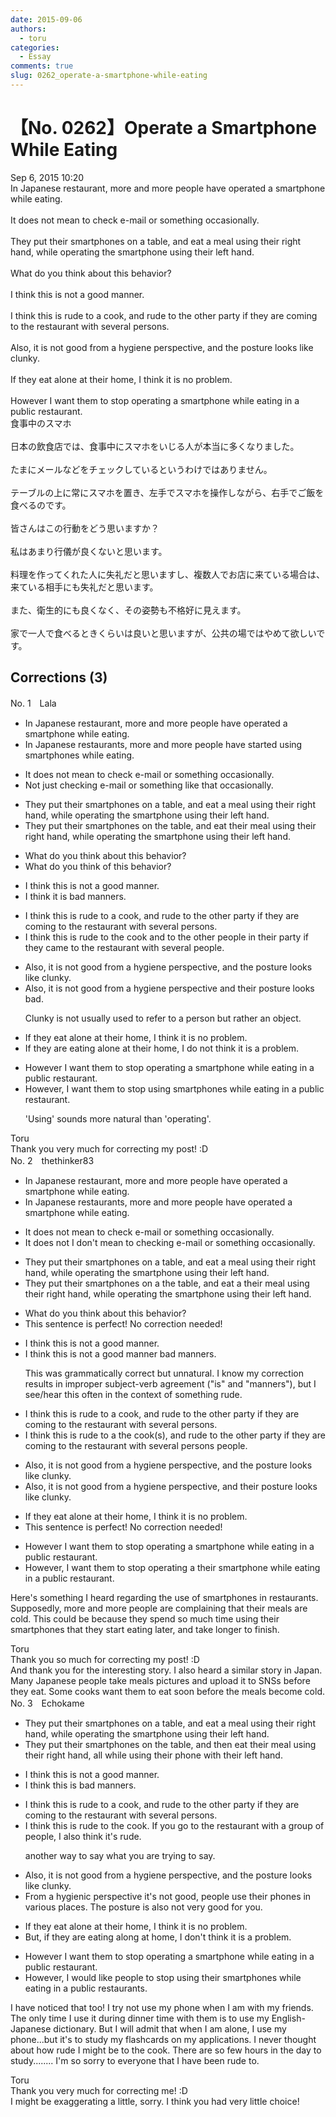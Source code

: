 ```yaml
---
date: 2015-09-06
authors:
  - toru
categories:
  - Essay
comments: true
slug: 0262_operate-a-smartphone-while-eating
---
```


# 【No. 0262】Operate a Smartphone While Eating
<div class="date">Sep 6, 2015 10:20</div>
<div id="post"><div id="body_show_ori">
In Japanese restaurant, more and more people have operated a smartphone while eating.<br/><br/>It does not mean to check e-mail or something occasionally.<br/><br/>They put their smartphones on a table, and eat a meal using their right hand, while operating the smartphone using their left hand.<br/><br/>What do you think about this behavior?<br/><br/>I think this is not a good manner.<br/><br/>I think this is rude to a cook, and rude to the other party if they are coming to the restaurant with several persons.<br/><br/>Also, it is not good from a hygiene perspective, and the posture looks like clunky.<br/><br/>If they eat alone at their home, I think it is no problem.<br/><br/>However I want them to stop operating a smartphone while eating in a public restaurant.
</div></div>

<!-- more -->

<div id="post_ja"><div id="body_show_mo">
食事中のスマホ<br/><br/>日本の飲食店では、食事中にスマホをいじる人が本当に多くなりました。<br/><br/>たまにメールなどをチェックしているというわけではありません。<br/><br/>テーブルの上に常にスマホを置き、左手でスマホを操作しながら、右手でご飯を食べるのです。<br/><br/>皆さんはこの行動をどう思いますか？<br/><br/>私はあまり行儀が良くないと思います。<br/><br/>料理を作ってくれた人に失礼だと思いますし、複数人でお店に来ている場合は、来ている相手にも失礼だと思います。<br/><br/>また、衛生的にも良くなく、その姿勢も不格好に見えます。<br/><br/>家で一人で食べるときくらいは良いと思いますが、公共の場ではやめて欲しいです。
</div></div>

## Corrections (3)
<div id="block"><div class="first_name"> No. 1　<span class="just_name">Lala</span></div><div id="block2">
<ul class="correction_field">
<li class="incorrect">In Japanese restaurant, more and more people have operated a smartphone while eating.</li>
<li class="corrected correct">
In Japanese restaurants, more and more people have started using smartphones while eating.
</li>
</ul>
<ul class="correction_field">
<li class="incorrect">It does not mean to check e-mail or something occasionally.</li>
<li class="corrected correct">
Not just checking e-mail or something like that occasionally.
</li>
</ul>
<ul class="correction_field">
<li class="incorrect">They put their smartphones on a table, and eat a meal using their right hand, while operating the smartphone using their left hand.</li>
<li class="corrected correct">
They put their smartphones on the table, and eat their meal using their right hand, while operating the smartphone using their left hand.
</li>
</ul>
<ul class="correction_field">
<li class="incorrect">What do you think about this behavior?</li>
<li class="corrected correct">
What do you think of this behavior?
</li>
</ul>
<ul class="correction_field">
<li class="incorrect">I think this is not a good manner.</li>
<li class="corrected correct">
I think it is bad manners.
</li>
</ul>
<ul class="correction_field">
<li class="incorrect">I think this is rude to a cook, and rude to the other party if they are coming to the restaurant with several persons.</li>
<li class="corrected correct">
I think this is rude to the cook and to the other people in their party if they came to the restaurant with several people.
</li>
</ul>
<ul class="correction_field">
<li class="incorrect">Also, it is not good from a hygiene perspective, and the posture looks like clunky.</li>
<li class="corrected correct">
Also, it is not good from a hygiene perspective and their posture looks bad.
<p class="correction_comment">Clunky is not usually used to refer to a person but rather an object.</p>
</li>
</ul>
<ul class="correction_field">
<li class="incorrect">If they eat alone at their home, I think it is no problem.</li>
<li class="corrected correct">
If they are eating alone at their home, I do not think it is a problem.
</li>
</ul>
<ul class="correction_field">
<li class="incorrect">However I want them to stop operating a smartphone while eating in a public restaurant.</li>
<li class="corrected correct">
However, I want them to stop using smartphones while eating in a public restaurant.
<p class="correction_comment">'Using' sounds more natural than 'operating'.</p>
</li>
</ul>
</div><div class="name"><span class="just_name">Toru</span><br>
Thank you very much for correcting my post! :D
</div>
</div>
<div id="block"><div class="first_name"> No. 2　<span class="just_name">thethinker83</span></div><div id="block2">
<ul class="correction_field">
<li class="incorrect">In Japanese restaurant, more and more people have operated a smartphone while eating.</li>
<li class="corrected correct">
In Japanese restaurant<span class="f_blue">s</span>, more and more people have operated a smartphone while eating.
</li>
</ul>
<ul class="correction_field">
<li class="incorrect">It does not mean to check e-mail or something occasionally.</li>
<li class="corrected correct">
<span class="sline"><span class="f_red">It does not</span></span> <span class="f_blue">I don't </span>mean <span class="sline"><span class="f_red">to</span></span> check<span class="f_blue">ing</span> e-mail or something occasionally.
</li>
</ul>
<ul class="correction_field">
<li class="incorrect">They put their smartphones on a table, and eat a meal using their right hand, while operating the smartphone using their left hand.</li>
<li class="corrected correct">
They put their smartphones on <span class="sline"><span class="f_red">a</span></span> <span class="f_blue">the</span> table, and eat <span class="sline"><span class="f_red">a</span></span> <span class="f_blue">their</span> meal using their right hand, while operating the smartphone using their left hand.
</li>
</ul>
<ul class="correction_field">
<li class="incorrect">What do you think about this behavior?</li>
<li class="corrected perfect">This sentence is perfect! No correction needed!</li>
</ul>
<ul class="correction_field">
<li class="incorrect">I think this is not a good manner.</li>
<li class="corrected correct">
I think this is <span class="sline"><span class="f_red">not a good manner</span></span> <span class="f_blue">bad manners</span>.
<p class="correction_comment">This was grammatically correct but unnatural.  I know my correction results in improper subject-verb agreement ("is" and "manners"), but I see/hear this often in the context of something rude.</p>
</li>
</ul>
<ul class="correction_field">
<li class="incorrect">I think this is rude to a cook, and rude to the other party if they are coming to the restaurant with several persons.</li>
<li class="corrected correct">
I think this is rude to <span class="sline"><span class="f_red">a</span></span> <span class="f_blue">the</span> cook<span class="f_blue">(s)</span>, and rude to the other party if they are coming to the restaurant with several <span class="sline"><span class="f_red">persons</span></span> <span class="f_blue">people</span>.
</li>
</ul>
<ul class="correction_field">
<li class="incorrect">Also, it is not good from a hygiene perspective, and the posture looks like clunky.</li>
<li class="corrected correct">
Also, it is not good from a hygiene perspective, and <span class="f_blue">their</span> posture looks <span class="sline"><span class="f_red">like</span></span> clunky.
</li>
</ul>
<ul class="correction_field">
<li class="incorrect">If they eat alone at their home, I think it is no problem.</li>
<li class="corrected perfect">This sentence is perfect! No correction needed!</li>
</ul>
<ul class="correction_field">
<li class="incorrect">However I want them to stop operating a smartphone while eating in a public restaurant.</li>
<li class="corrected correct">
However<span class="f_blue">,</span> I want them to stop operating <span class="sline"><span class="f_red">a</span></span> <span class="f_blue">their </span>smartphone while eating in a public restaurant.
</li>
</ul>
<p class="comment_small">
 Here's something I heard regarding the use of smartphones in restaurants.  Supposedly, more and more people are complaining that their meals are cold.  This could be because they spend so much time using their smartphones that they start eating later, and take longer to finish.
</p>

</div><div class="name"><span class="just_name">Toru</span><br>
Thank you so much for correcting my post! :D<br/>And thank you for the interesting story. I also heard a similar story in Japan. Many Japanese people take meals pictures and upload it to SNSs before they eat. Some cooks want them to eat soon before the meals become cold.
</div>
</div>
<div id="block"><div class="first_name"> No. 3　<span class="just_name">Echokame</span></div><div id="block2">
<ul class="correction_field">
<li class="incorrect">They put their smartphones on a table, and eat a meal using their right hand, while operating the smartphone using their left hand.</li>
<li class="corrected correct">
They put their smartphones on <span class="f_red">the</span> table, and <span class="f_red">then </span>eat <span class="f_red">their </span>meal using their right hand, <span class="f_red">all</span> while using<span class="f_red"> their phone with</span> their left hand.
</li>
</ul>
<ul class="correction_field">
<li class="incorrect">I think this is not a good manner.</li>
<li class="corrected correct">
I think this is <span class="f_red">bad</span> manner<span class="f_red">s</span>.
</li>
</ul>
<ul class="correction_field">
<li class="incorrect">I think this is rude to a cook, and rude to the other party if they are coming to the restaurant with several persons.</li>
<li class="corrected correct">
I think this is rude to <span class="f_red">the</span> cook<span class="f_red">. </span><span class="f_blue">If you go to the restaurant with a group of people, I also think it's rude.</span>
<p class="correction_comment">another way to say what you are trying to say.</p>
</li>
</ul>
<ul class="correction_field">
<li class="incorrect">Also, it is not good from a hygiene perspective, and the posture looks like clunky.</li>
<li class="corrected correct">
<span class="f_red">From a hygienic perspective it's not good, </span><span class="f_blue">people use their phones in various places.</span> <span class="f_blue">The posture is also not very good for you.</span>
</li>
</ul>
<ul class="correction_field">
<li class="incorrect">If they eat alone at their home, I think it is no problem.</li>
<li class="corrected correct">
<span class="f_blue">But, if they are eating along at home, </span>I <span class="f_blue">don't </span>think it is <span class="f_red">a</span> problem.
</li>
</ul>
<ul class="correction_field">
<li class="incorrect">However I want them to stop operating a smartphone while eating in a public restaurant.</li>
<li class="corrected correct">
However<span class="f_red">,</span> I w<span class="f_red">ould like people</span> to stop <span class="f_red">using their</span> smartphone<span class="f_red">s</span> while eating in <span class="sline"><span class="f_red">a</span></span> public restaurant<span class="f_red">s</span>.
</li>
</ul>
<p class="comment_small">
 I have noticed that too! I try not use my phone when I am with my friends. The only time I use it during dinner time with them is to use my English-Japanese dictionary. But I will admit that when I am alone, I use my phone...but it's to study my flashcards on my applications. I never thought about how rude I might be to the cook. There are so few hours in the day to study........ I'm so sorry to everyone that I have been rude to.
</p>

</div><div class="name"><span class="just_name">Toru</span><br>
Thank you very much for correcting me! :D<br/>I might be exaggerating a little, sorry. I think you had very little choice!
</div>
</div>
